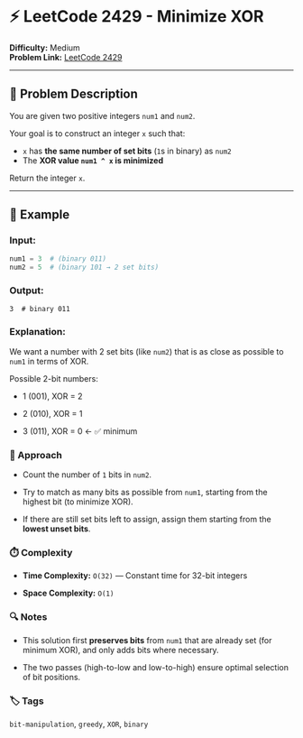 # ⚡ LeetCode 2429 - Minimize XOR

**Difficulty:** Medium  
**Problem Link:** [LeetCode 2429](https://leetcode.com/problems/minimize-xor/)

---

## 📘 Problem Description

You are given two positive integers `num1` and `num2`. 

Your goal is to construct an integer `x` such that:
- `x` has **the same number of set bits** (`1`s in binary) as `num2`
- The **XOR value `num1 ^ x` is minimized**

Return the integer `x`.

---

## 🧪 Example

### Input:
```python
num1 = 3  # (binary 011)
num2 = 5  # (binary 101 → 2 set bits)
```

### Output:
`3  # binary 011`

### Explanation:

We want a number with 2 set bits (like `num2`) that is as close as possible to `num1` in terms of XOR.

Possible 2-bit numbers:

- 1 (001), XOR = 2

- 2 (010), XOR = 1

- 3 (011), XOR = 0 ← ✅ minimum

### 🧠 Approach

- Count the number of `1` bits in `num2`.

- Try to match as many bits as possible from `num1`, starting from the highest bit (to minimize XOR).

- If there are still set bits left to assign, assign them starting from the **lowest unset bits**.

### ⏱️ Complexity

- **Time Complexity:** `O(32)` — Constant time for 32-bit integers

- **Space Complexity:** `O(1)`

### 🔍 Notes

- This solution first **preserves bits** from `num1` that are already set (for minimum XOR), and only adds bits where necessary.

- The two passes (high-to-low and low-to-high) ensure optimal selection of bit positions.

### 🏷️ Tags
`bit-manipulation`, `greedy`, `XOR`, `binary`